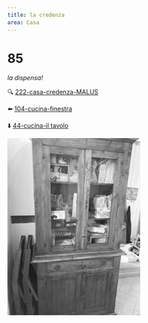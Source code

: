 ```yaml
---
title: la credenza
area: Casa
---
```

# 85
_la dispensa!_

🔍 [222-casa-credenza-MALUS](222-casa-credenza-MALUS.md)

⬅️ [104-cucina-finestra](104-cucina-finestra.md)

⬇️ [44-cucina-il tavolo](44-cucina-il%20tavolo.md)

![foto_117](_assets/preview/foto_117.jpg)